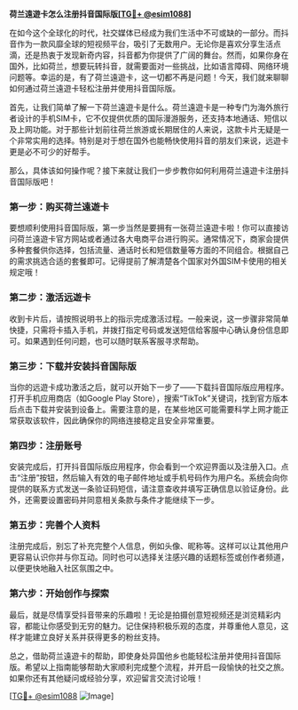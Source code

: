 **荷兰遠遊卡怎么注册抖音国际版[[TG💪+ @esim1088](https://t.me/s/esim1088)]**

在如今这个全球化的时代，社交媒体已经成为我们生活中不可或缺的一部分。而抖音作为一款风靡全球的短视频平台，吸引了无数用户。无论你是喜欢分享生活点滴，还是热衷于发现新奇内容，抖音都为你提供了广阔的舞台。然而，如果你身在国外，比如荷兰，想要玩转抖音，就需要面对一些挑战，比如语言障碍、网络环境问题等。幸运的是，有了荷兰遠遊卡，这一切都不再是问题！今天，我们就来聊聊如何通过荷兰遠遊卡轻松注册并使用抖音国际版。

首先，让我们简单了解一下荷兰遠遊卡是什么。荷兰遠遊卡是一种专门为海外旅行者设计的手机SIM卡，它不仅提供优质的国际漫游服务，还支持本地通话、短信以及上网功能。对于那些计划前往荷兰旅游或长期居住的人来说，这款卡片无疑是一个非常实用的选择。特别是对于想在国外也能畅快使用抖音的朋友们来说，远遊卡更是必不可少的好帮手。

那么，具体该如何操作呢？接下来就让我们一步步教你如何利用荷兰遠遊卡注册抖音国际版吧！

### 第一步：购买荷兰遠遊卡

要想顺利使用抖音国际版，第一步当然是要拥有一张荷兰遠遊卡啦！你可以直接访问荷兰遠遊卡官方网站或者通过各大电商平台进行购买。通常情况下，商家会提供多种套餐供你选择，包括流量、通话时长和短信数量等方面的不同组合。根据自己的需求挑选合适的套餐即可。记得提前了解清楚各个国家对外国SIM卡使用的相关规定哦！

### 第二步：激活远遊卡

收到卡片后，请按照说明书上的指示完成激活过程。一般来说，这一步骤非常简单快捷，只需将卡插入手机，并拨打指定号码或发送短信给客服中心确认身份信息即可。如果遇到任何问题，也可以随时联系客服寻求帮助。

### 第三步：下载并安装抖音国际版

当你的远遊卡成功激活之后，就可以开始下一步了——下载抖音国际版应用程序。打开手机应用商店（如Google Play Store），搜索“TikTok”关键词，找到官方版本后点击下载并安装到设备上。需要注意的是，在某些地区可能需要科学上网才能正常获取该软件，因此确保你的网络连接稳定且安全非常重要。

### 第四步：注册账号

安装完成后，打开抖音国际版应用程序，你会看到一个欢迎界面以及注册入口。点击“注册”按钮，然后输入有效的电子邮件地址或手机号码作为用户名。系统会向你提供的联系方式发送一条验证码短信，请注意查收并填写正确信息以验证身份。此外，还需要设置密码并同意相关条款与条件才能继续下一步。

### 第五步：完善个人资料

注册完成后，别忘了补充完整个人信息，例如头像、昵称等。这样可以让其他用户更容易认识你并与你互动。同时也可以选择关注感兴趣的话题标签或创作者频道，以便更快地融入社区氛围之中。

### 第六步：开始创作与探索

最后，就是尽情享受抖音带来的乐趣啦！无论是拍摄创意短视频还是浏览精彩内容，都能让你感受到无穷的魅力。记住保持积极乐观的态度，并尊重他人意见，这样才能建立良好关系并获得更多的粉丝支持。

总之，借助荷兰遠遊卡的帮助，即使身处异国他乡也能轻松注册并使用抖音国际版。希望以上指南能够帮助大家顺利完成整个流程，并开启一段愉快的社交之旅。如果你还有其他疑问或经验分享，欢迎留言交流讨论哦！

[[TG💪+ @esim1088](https://t.me/s/esim1088) ![Image](https://i.postimg.cc/4NQfJmqS/Snipaste-2025-05-13-00-14-12.png)]